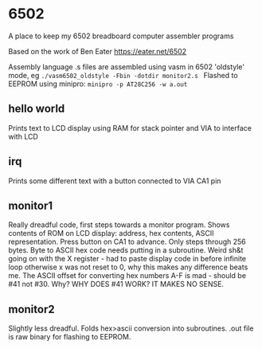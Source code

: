 # 6502
A place to keep my 6502 breadboard computer assembler programs

Based on the work of Ben Eater https://eater.net/6502

Assembly language .s files are assembled using vasm in 6502 'oldstyle' mode, eg 
`./vasm6502_oldstyle -Fbin -dotdir monitor2.s `
Flashed to EEPROM using minipro:
`minipro -p AT28C256 -w a.out`

## hello world
Prints text to LCD display using RAM for stack pointer and VIA to interface with LCD

## irq
Prints some different text with a button connected to VIA CA1 pin

## monitor1
Really dreadful code, first steps towards a monitor program. Shows contents of ROM on LCD display: address, hex contents, ASCII representation.
Press button on CA1 to advance.
Only steps through 256 bytes.
Byte to ASCII hex code needs putting in a subroutine.
Weird sh&t going on with the X register - had to paste display code in before infinite loop otherwise x was not reset to 0, why this makes any difference beats me.
The ASCII offset for converting hex numbers A-F is mad - should be #41 not #30. Why? WHY DOES #41 WORK? IT MAKES NO SENSE.

## monitor2
Slightly less dreadful.
Folds hex>ascii conversion into subroutines.
.out file is raw binary for flashing to EEPROM.
